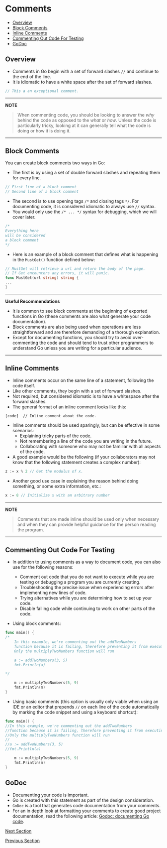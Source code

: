 # Comments

- [Overview](#overview)
- [Block Comments](#block-comments)
- [Inline Comments](#inline-comments)
- [Commenting Out Code For Testing](#commenting-out-code-for-testing)
- [GoDoc](#godoc)

## Overview

- Comments in Go begin with a set of forward slashes `//` and continue to the end of the line.
- It is idiomatic to have a white space after the set of forward slashes.

```go
// This a an exceptional comment.
```

---
__NOTE__
> When commenting code, you should be looking to answer the _why_ behind the code as opposed to the _what_ or _how_.
> Unless the code is particularly tricky, looking at it can generally tell what the code is doing or how it is doing it.
---

## Block Comments

You can create block comments two ways in Go:

- The first is by using a set of double forward slashes and repeating them for every line.

```go
// First line of a block comment
// Second line of a block comment
```

- The second is to use opening tags `/*` and closing tags `*/`. For documenting code, it is considered idiomatic to
  always use `//` syntax.
- You would only use the `/* ... */` syntax for debugging, which we will cover later.

```go
/*
Everything here
will be considered
a block comment
*/
```

- Here is an example of a block comment that defines what is happening in the `MustGet()` function defined below:

```go
// MustGet will retrieve a url and return the body of the page.
// If Get encounters any errors, it will panic.
func MustGet(url string) string {
...
}
```

___

__Useful Recommendations__

- It is common to see block comments at the beginning of exported functions in Go (these comments are also what generate
  your code documentation).
- Block comments are also being used when operations are less straightforward and are therefore demanding of a thorough
  explanation.
- Except for documenting functions, you should try to avoid over-commenting the code and should tend to trust other
  programmers to understand Go unless you are writing for a particular audience.

---

## Inline Comments

- Inline comments occur on the same line of a statement, following the code itself.
- Like other comments, they begin with a set of forward slashes.
- Not required, but considered idiomatic is to have a whitespace after the forward slashes.
- The general format of an inline comment looks like this:

```
[code]  // Inline comment about the code.
```

- Inline comments should be used sparingly, but can be effective in some scenarios:
    - Explaining tricky parts of the code.
    - Not remembering a line of the code you are writing in the future.
    - Collaborating with someone who may not be familiar with all aspects of the code.
- A good example would be the following (if your collaborators may not know that the following statement creates a
  complex number):

```go
z := x % 2 // Get the modulus of x.
```

- Another good use case in explaining the reason behind doing something, or some extra information, etc.:

```go
x := 8 // Initialize x with an arbitrary number
```

---
__NOTE__
> Comments that are made inline should be used only when necessary and when they can provide helpful guidance for the
> person reading the program.
---

## Commenting Out Code For Testing

- In addition to using comments as a way to document code, you can also use for the following reasons:
    - Comment out code that you do not want to execute while you are testing or debugging a program you are currently
      creating.
    - Troubleshooting the precise issue when experiencing errors after implementing new lines of code.
    - Trying alternatives while you are determining how to set up your code.
    - Disable failing code while continuing to work on other parts of the code.

- Using block comments:

```go
func main() {
/*
	In this example, we're commenting out the addTwoNumbers
	function because it is failing, therefore preventing it from executing.
	Only the multiplyTwoNumbers function will run

	a := addTwoNumbers(3, 5)
	fmt.Println(a)

*/

    m := multiplyTwoNumbers(5, 9)
    fmt.Println(m)
}
```

- Using basic comments (this option is usually only viable when using an IDE or an editor that prepends `//` on each
  line of the code automatically by marking the code snippet and using a keyboard shortcut):

```go
func main() {
//In this example, we're commenting out the addTwoNumbers
//function because it is failing, therefore preventing it from executing.
//Only the multiplyTwoNumbers function will run
//
//a := addTwoNumbers(3, 5)
//fmt.Println(a)

    m := multiplyTwoNumbers(5, 9)
    fmt.Println(m)
}
```

## GoDoc

- Documenting your code is important.
- Go is created with this statement as part of the design consideration.
- `GoDoc` is a tool that generates code documentation from your comments.
- For an in depth look at formatting your comments to create good project documentation, read the following article:
  [Godoc: documenting Go code](https://blog.golang.org/godoc).

[Next Section](10-constants.md)

[Previous Section](08-utf-8.md)